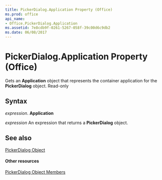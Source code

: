 ```yaml
---
title: PickerDialog.Application Property (Office)
ms.prod: office
api_name:
- Office.PickerDialog.Application
ms.assetid: 7e8cdb9f-0261-5267-058f-39c00d6c9db2
ms.date: 06/08/2017
---
```



# PickerDialog.Application Property (Office)

Gets an  **Application** object that represents the container application for the **PickerDialog** object. Read-only


## Syntax

 _expression_. **Application**

 _expression_ An expression that returns a **PickerDialog** object.


## See also


[PickerDialog Object](pickerdialog-object-office.md)
#### Other resources


[PickerDialog Object Members](pickerdialog-members-office.md)

